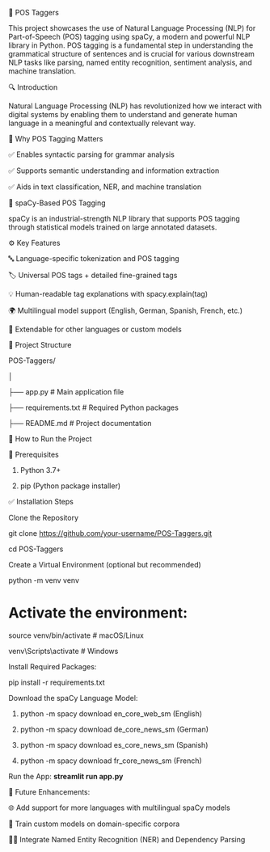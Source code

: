 🧠 POS Taggers

This project showcases the use of Natural Language Processing (NLP) for Part-of-Speech (POS) tagging using spaCy, a modern and powerful NLP library in Python. POS tagging is a fundamental step in understanding the grammatical structure of sentences and is crucial for various downstream NLP tasks like parsing, named entity recognition, sentiment analysis, and machine translation.

🔍 Introduction

Natural Language Processing (NLP) has revolutionized how we interact with digital systems by enabling them to understand and generate human language in a meaningful and contextually relevant way.

📌 Why POS Tagging Matters

✅ Enables syntactic parsing for grammar analysis

✅ Supports semantic understanding and information extraction

✅ Aids in text classification, NER, and machine translation

🧠 spaCy-Based POS Tagging

spaCy is an industrial-strength NLP library that supports POS tagging through statistical models trained on large annotated datasets.

⚙️ Key Features

🔤 Language-specific tokenization and POS tagging

🏷️ Universal POS tags + detailed fine-grained tags

💡 Human-readable tag explanations with spacy.explain(tag)

🌍 Multilingual model support (English, German, Spanish, French, etc.)

🧩 Extendable for other languages or custom models

📁 Project Structure

POS-Taggers/

│

├── app.py               # Main application file

├── requirements.txt     # Required Python packages

├── README.md            # Project documentation

    

🚀 How to Run the Project

🔧 Prerequisites

1) Python 3.7+
   
2) pip (Python package installer)

✅ Installation Steps

Clone the Repository

git clone https://github.com/your-username/POS-Taggers.git

cd POS-Taggers

Create a Virtual Environment (optional but recommended)

python -m venv venv

# Activate the environment:

source venv/bin/activate      # macOS/Linux

venv\Scripts\activate         # Windows

Install Required Packages:

pip install -r requirements.txt

Download the spaCy Language Model:

1) python -m spacy download en_core_web_sm (English)
  
2) python -m spacy download de_core_news_sm (German)

3) python -m spacy download es_core_news_sm (Spanish)

4) python -m spacy download fr_core_news_sm (French)


Run the App: **streamlit run app.py**

🔮 Future Enhancements:

🌐 Add support for more languages with multilingual spaCy models

🧠 Train custom models on domain-specific corpora

🕵️‍♂️ Integrate Named Entity Recognition (NER) and Dependency Parsing
